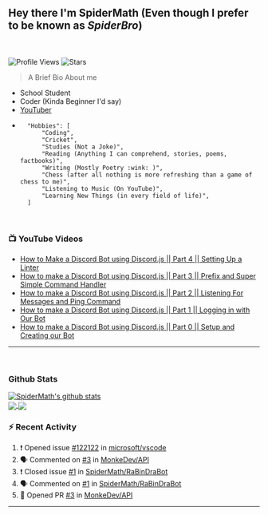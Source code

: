 ## **Hey there I'm SpiderMath (Even though I prefer to be known as *SpiderBro*)**
<br><br>
![Profile Views](https://komarev.com/ghpvc/?username=SpiderMath)
![Stars](https://img.shields.io/github/stars/SpiderMath?style=social)

> A Brief Bio About me
- School Student
- Coder (Kinda Beginner I'd say)
- [YouTuber](https://youtube.com/channel/UCuQvyfLaZOG4bPwEvqSYCLg)
- ```js<br>
	"Hobbies": [
		"Coding",
		"Cricket",
		"Studies (Not a Joke)",
		"Reading (Anything I can comprehend, stories, poems, factbooks)",
		"Writing (Mostly Poetry :wink: )",
		"Chess (after all nothing is more refreshing than a game of chess to me)",
		"Listening to Music (On YouTube)",
		"Learning New Things (in every field of life)",
	]
	```
<br>

### 📺 YouTube Videos
<!-- YOUTUBE:START -->
- [How to Make a Discord Bot using Discord.js || Part 4 || Setting Up a Linter](https://www.youtube.com/watch?v=Sx1i83ghzlg)
- [How to make a Discord Bot using Discord.js || Part 3 || Prefix and Super Simple Command Handler](https://www.youtube.com/watch?v=VNxnXNWhmlU)
- [How to make a Discord Bot using Discord.js || Part 2 || Listening For Messages and Ping Command](https://www.youtube.com/watch?v=ZVVS-6GLqTc)
- [How to make a Discord Bot using Discord.js || Part 1 || Logging in with Our Bot](https://www.youtube.com/watch?v=UVx4m8y1T7I)
- [How to make a Discord Bot using Discord.js || Part 0 || Setup and Creating our Bot](https://www.youtube.com/watch?v=41U7hTW5-5E)
<!-- YOUTUBE:END -->
<hr>
<br>

### Github Stats
<a href="https://github.com/anuraghazra/github-readme-stats">
  <img align="center" src="https://github-readme-stats.vercel.app/api?username=SpiderMath&show_icons=true&include_all_commits=true" alt="SpiderMath's github stats" />
</a>
<br>
<a href="https://github.com/anuraghazra/github-readme-stats">
	<img align="center" src="https://github-readme-stats.vercel.app/api/top-langs/?username=SpiderMath">
</a>
<a href="https://github.com/ryo-ma/github-profile-trophy">
	<img align="center" src="https://github-profile-trophy.vercel.app/?username=ryo-ma&theme=onedark">
</a>

### :zap: Recent Activity
<!--START_SECTION:activity-->
1. ❗️ Opened issue [#122122](https://github.com/microsoft/vscode/issues/122122) in [microsoft/vscode](https://github.com/microsoft/vscode)
2. 🗣 Commented on [#3](https://github.com/MonkeDev/API/issues/3) in [MonkeDev/API](https://github.com/MonkeDev/API)
3. ❗️ Closed issue [#1](https://github.com/SpiderMath/RaBinDraBot/issues/1) in [SpiderMath/RaBinDraBot](https://github.com/SpiderMath/RaBinDraBot)
4. 🗣 Commented on [#1](https://github.com/SpiderMath/RaBinDraBot/issues/1) in [SpiderMath/RaBinDraBot](https://github.com/SpiderMath/RaBinDraBot)
5. 💪 Opened PR [#3](https://github.com/MonkeDev/API/pull/3) in [MonkeDev/API](https://github.com/MonkeDev/API)
<!--END_SECTION:activity-->
<hr>
